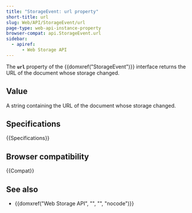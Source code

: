 ```yaml
---
title: "StorageEvent: url property"
short-title: url
slug: Web/API/StorageEvent/url
page-type: web-api-instance-property
browser-compat: api.StorageEvent.url
sidebar:
  - apiref:
      - Web Storage API
---
```


The **`url`** property of the {{domxref("StorageEvent")}} interface returns the URL of the document whose storage changed.

## Value

A string containing the URL of the document whose storage changed.

## Specifications

{{Specifications}}

## Browser compatibility

{{Compat}}

## See also

- {{domxref("Web Storage API", "", "", "nocode")}}
